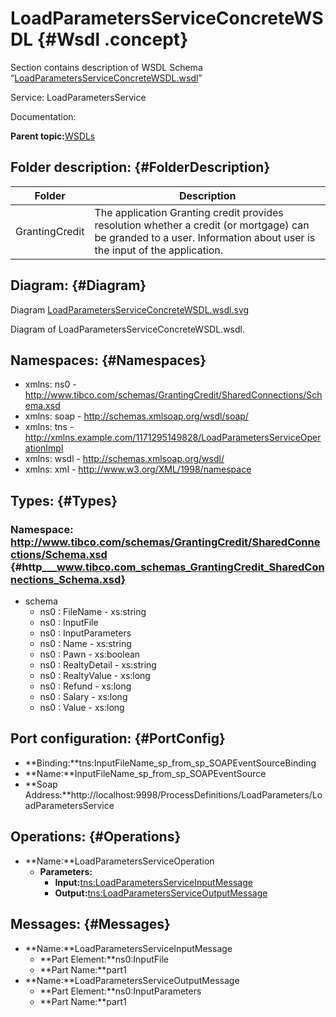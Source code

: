 # LoadParametersServiceConcreteWSDL {#Wsdl .concept}

Section contains description of WSDL Schema “[LoadParametersServiceConcreteWSDL.wsdl](LoadParametersServiceConcreteWSDL.wsdl)”

Service: LoadParametersService

Documentation:

**Parent topic:**[WSDLs](../../../../../../modules/demo_Enterprise/dita/projects/GrantingCredit/common/wsdl.md)

## Folder description: {#FolderDescription}

|Folder|Description|
|------|-----------|
|GrantingCredit|The application Granting credit provides resolution whether a credit \(or mortgage\) can be granded to a user. Information about user is the input of the application.|

## Diagram: {#Diagram}

Diagram [LoadParametersServiceConcreteWSDL.wsdl.svg](LoadParametersServiceConcreteWSDL.wsdl.svg)

Diagram of LoadParametersServiceConcreteWSDL.wsdl.

## Namespaces: {#Namespaces}

-   xmlns: ns0 - http://www.tibco.com/schemas/GrantingCredit/SharedConnections/Schema.xsd
-   xmlns: soap - http://schemas.xmlsoap.org/wsdl/soap/
-   xmlns: tns - http://xmlns.example.com/1171295149828/LoadParametersServiceOperationImpl
-   xmlns: wsdl - http://schemas.xmlsoap.org/wsdl/
-   xmlns: xml - http://www.w3.org/XML/1998/namespace

## Types: {#Types}

### Namespace: http://www.tibco.com/schemas/GrantingCredit/SharedConnections/Schema.xsd {#http___www.tibco.com_schemas_GrantingCredit_SharedConnections_Schema.xsd}

-   schema
    -   ns0 : FileName - xs:string
    -   ns0 : InputFile
    -   ns0 : InputParameters
    -   ns0 : Name - xs:string
    -   ns0 : Pawn - xs:boolean
    -   ns0 : RealtyDetail - xs:string
    -   ns0 : RealtyValue - xs:long
    -   ns0 : Refund - xs:long
    -   ns0 : Salary - xs:long
    -   ns0 : Value - xs:long

## Port configuration: {#PortConfig}

-   **Binding:**tns:InputFileName\_sp\_from\_sp\_SOAPEventSourceBinding
-   **Name:**InputFileName\_sp\_from\_sp\_SOAPEventSource
-   **Soap Address:**http://localhost:9998/ProcessDefinitions/LoadParameters/LoadParametersService

## Operations: {#Operations}

-   **Name:**LoadParametersServiceOperation
    -   **Parameters:**
        -   **Input:**[tns:LoadParametersServiceInputMessage](#Messages)
        -   **Output:**[tns:LoadParametersServiceOutputMessage](#Messages)

## Messages: {#Messages}

-   **Name:**LoadParametersServiceInputMessage
    -   **Part Element:**ns0:InputFile
    -   **Part Name:**part1
-   **Name:**LoadParametersServiceOutputMessage
    -   **Part Element:**ns0:InputParameters
    -   **Part Name:**part1

